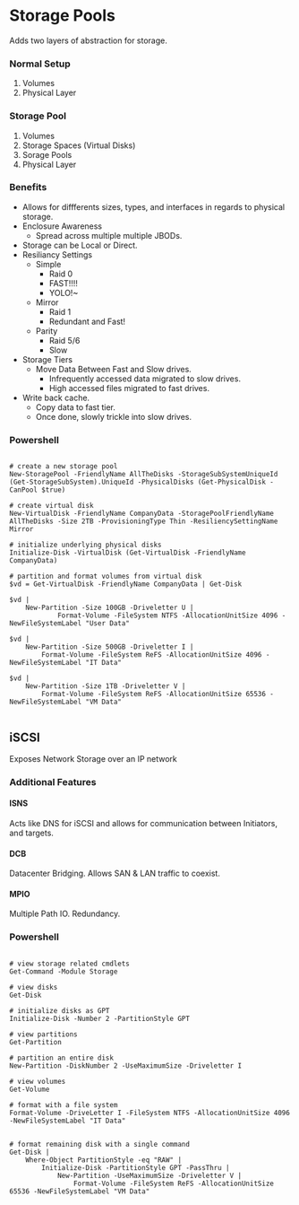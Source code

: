 <!-- TITLE: Server 2016 Storage Pools -->
<!-- SUBTITLE: A quick summary of Storage Pools -->

# Storage Pools

Adds two layers of abstraction for storage. 

### Normal Setup
1. Volumes
2. Physical Layer

### Storage Pool

1. Volumes
2. Storage Spaces (Virtual Disks)
3. Sorage Pools
4. Physical Layer


### Benefits

* Allows for diffferents sizes, types, and interfaces in regards to physical storage.
* Enclosure Awareness
	* Spread across multiple multiple JBODs.
* Storage can be Local or Direct.
* Resiliancy Settings
	* Simple
		* Raid 0
		* FAST!!!!
		* YOLO!~
	* Mirror
		* Raid 1
		* Redundant and Fast!
	* Parity
		* Raid 5/6
		* Slow
* Storage Tiers
	* Move Data Between Fast and Slow drives.
		* Infrequently accessed data migrated to slow drives.
		* High accessed files migrated to fast drives.
* Write back cache.
	* Copy data to fast tier.
	* Once done, slowly trickle into slow drives.



### Powershell

```

# create a new storage pool
New-StoragePool -FriendlyName AllTheDisks -StorageSubSystemUniqueId (Get-StorageSubSystem).UniqueId -PhysicalDisks (Get-PhysicalDisk -CanPool $true)

# create virtual disk
New-VirtualDisk -FriendlyName CompanyData -StoragePoolFriendlyName AllTheDisks -Size 2TB -ProvisioningType Thin -ResiliencySettingName Mirror

# initialize underlying physical disks
Initialize-Disk -VirtualDisk (Get-VirtualDisk -FriendlyName CompanyData)

# partition and format volumes from virtual disk
$vd = Get-VirtualDisk -FriendlyName CompanyData | Get-Disk

$vd | 
    New-Partition -Size 100GB -Driveletter U |
            Format-Volume -FileSystem NTFS -AllocationUnitSize 4096 -NewFileSystemLabel "User Data"

$vd |     
    New-Partition -Size 500GB -Driveletter I |
        Format-Volume -FileSystem ReFS -AllocationUnitSize 4096 -NewFileSystemLabel "IT Data"

$vd | 
    New-Partition -Size 1TB -Driveletter V |
        Format-Volume -FileSystem ReFS -AllocationUnitSize 65536 -NewFileSystemLabel "VM Data"


```


## iSCSI

Exposes Network Storage over an IP network

### Additional Features

#### ISNS

Acts like DNS for iSCSI and allows for communication between Initiators, and targets.

#### DCB

Datacenter Bridging.
Allows SAN & LAN traffic to coexist.

#### MPIO

Multiple Path IO.
Redundancy.




### Powershell

```

# view storage related cmdlets
Get-Command -Module Storage

# view disks
Get-Disk

# initialize disks as GPT
Initialize-Disk -Number 2 -PartitionStyle GPT

# view partitions
Get-Partition

# partition an entire disk
New-Partition -DiskNumber 2 -UseMaximumSize -Driveletter I

# view volumes
Get-Volume

# format with a file system
Format-Volume -DriveLetter I -FileSystem NTFS -AllocationUnitSize 4096 -NewFileSystemLabel "IT Data"


# format remaining disk with a single command
Get-Disk | 
    Where-Object PartitionStyle -eq "RAW" | 
        Initialize-Disk -PartitionStyle GPT -PassThru | 
            New-Partition -UseMaximumSize -Driveletter V | 
                Format-Volume -FileSystem ReFS -AllocationUnitSize 65536 -NewFileSystemLabel "VM Data"
								
```